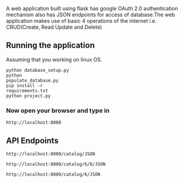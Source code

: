 A web application built using flask has google OAuth 2.0 authentication mechanism  also has JSON endpoints for access of database.The web application makes use of basic 4 operations of the internet i.e. CRUD(Create, Read Update and Delete)

## Running the application
Assuming that you working on linux OS.

<code>python database_setup.py</code><br>
<code>python populate_database.py</code><br>
<code>pip install -r requirements.txt</code><br>
<code>python project.py</code>

### Now open your browser and type in
```
http://localhost:8000
```
## API Endpoints

```
http://localhost:8000/catalog/JSON
```
```
http://localhost:8000/catalog/6/8/JSON
```
```
http://localhost:8000/catalog/6/JSON
```
